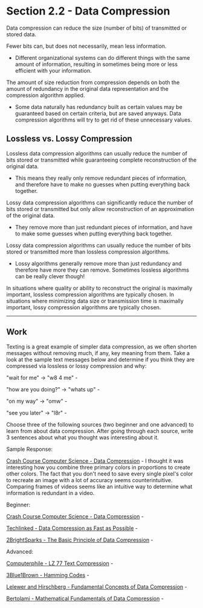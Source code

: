 # Section 2.2 - Data Compression

Data compression can reduce the size (number of bits) of transmitted or stored data.

Fewer bits can, but does not necessarily, mean less information.

- Different organizational systems can do different things with the same amount of information, resulting in sometimes being more or less efficient with your information.

The amount of size reduction from compression depends on both the amount of redundancy in the original data representation and the compression algorithm applied.

- Some data naturally has redundancy built as certain values may be guaranteed based on certain criteria, but are saved anyways. Data compression algorithms will try to get rid of these unnecessary values.

## Lossless vs. Lossy Compression

Lossless data compression algorithms can usually reduce the number of bits stored or transmitted while guaranteeing complete reconstruction of the original data.

- This means they really only remove redundant pieces of information, and therefore have to make no guesses when putting everything back together.

Lossy data compression algorithms can significantly reduce the number of bits stored or transmitted but only allow reconstruction of an approximation of the original data.

- They remove more than just redundant pieces of information, and have to make some guesses when putting everything back together.

Lossy data compression algorithms can usually reduce the number of bits stored or transmitted more than lossless compression algorithms.

- Lossy algorithms generally remove more than just redundancy and therefore have more they can remove. Sometimes lossless algorithms can be really clever though!

In situations where quality or ability to reconstruct the original is maximally important, lossless compression algorithms are typically chosen. In situations where minimizing data size or transmission time is maximally important, lossy compression algorithms are typically chosen.

---

## Work

Texting is a great example of simpler data compression, as we often shorten messages without removing much, if any, key meaning from them. Take a look at the sample text messages below and determine if you think they are compressed via lossless or lossy compression and why:

"wait for me" -> "w8 4 me" -

"how are you doing?" -> "whats up" -

"on my way" -> "omw" -

"see you later" -> "l8r" -

Choose three of the following sources (two beginner and one advanced) to learn from about data compression. After going through each source, write 3 sentences about what you thought was interesting about it.

Sample Response:

[Crash Course Computer Science - Data Compression](https://www.youtube.com/watch?v=OtDxDvCpPL4) - I thought it was interesting how you combine three primary colors in proportions to create other colors. The fact that you don't need to save every single pixel's color to recreate an image with a lot of accuracy seems counterintuitive. Comparing frames of videos seems like an intuitive way to determine what information is redundant in a video.

Beginner:

[Crash Course Computer Science - Data Compression](https://www.youtube.com/watch?v=OtDxDvCpPL4) -

[Techlinked - Data Compression as Fast as Possible](https://www.youtube.com/watch?v=guo8if4Yxhw) -

[2BrightSparks - The Basic Principle of Data Compression](https://www.2brightsparks.com/resources/articles/data-compression.html) -

Advanced:

[Computerphile - LZ 77 Text Compression](https://www.youtube.com/watch?v=goOa3DGezUA) -

[3Blue1Brown - Hamming Codes](https://www.youtube.com/watch?v=X8jsijhllIA) -

[Lelewer and Hirschberg - Fundamental Concepts of Data Compression](https://www.ics.uci.edu/~dan/pubs/DC-Sec1.html#Sec_1) -

[Bertolami - Mathematical Fundamentals of Data Compression](https://bertolami.com/index.php?content=posts&detail=fundamentals-of-data-compression&engine=blog) -
